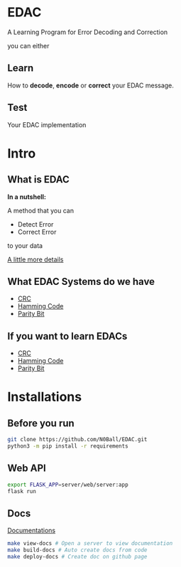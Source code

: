 # EDAC

A Learning Program for Error Decoding and Correction

you can either 

## Learn

How to **decode**, **encode** or **correct** your EDAC message.

## Test

Your EDAC implementation

# Intro

## What is EDAC

**In a nutshell:** 

A method that you can 

- Detect Error
- Correct Error

to your data

[A little more details](../tutorials/definitions/EDAC#edac)

## What EDAC Systems do we have

- [CRC](modules/edac/methods/crc/)
- [Hamming Code](modules/edac/methods/hammingcode/)
- [Parity Bit](modules/edac/methods/parity/)

## If you want to learn EDACs

- [CRC](../tutorials/ErrorDetection/crc/)
- [Hamming Code](../tutorials/ErrorDetection/hammingCode/)
- [Parity Bit](../tutorials/ErrorDetection/parity/)

# Installations

## Before you run

```sh
git clone https://github.com/N0Ball/EDAC.git
python3 -m pip install -r requirements
```

## Web API

```sh
export FLASK_APP=server/web/server:app
flask run
```

## Docs
[Documentations](https://n0ball.github.io/EDAC)

```sh
make view-docs # Open a server to view documentation
make build-docs # Auto create docs from code
make deploy-docs # Create doc on github page
```